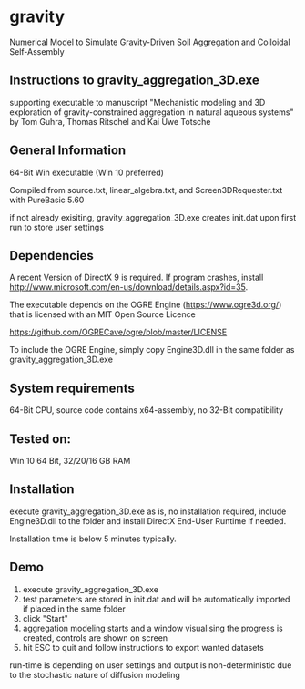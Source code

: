 # gravity


Numerical Model to Simulate Gravity-Driven Soil Aggregation and Colloidal Self-Assembly

Instructions to gravity_aggregation_3D.exe
------------------------------------------
supporting executable to manuscript "Mechanistic modeling and 3D exploration of gravity-constrained aggregation in natural aqueous systems" by Tom Guhra, Thomas Ritschel and Kai Uwe Totsche


General Information
-------------------
64-Bit Win executable (Win 10 preferred)

Compiled from source.txt, linear_algebra.txt, and Screen3DRequester.txt with PureBasic 5.60

if not already exisiting, gravity_aggregation_3D.exe creates init.dat upon first run to store user settings


Dependencies
------------

A recent Version of DirectX 9 is required. If program crashes, install http://www.microsoft.com/en-us/download/details.aspx?id=35.

The executable depends on the OGRE Engine (https://www.ogre3d.org/) that is licensed with an MIT Open Source Licence

https://github.com/OGRECave/ogre/blob/master/LICENSE

To include the OGRE Engine, simply copy Engine3D.dll in the same folder as gravity_aggregation_3D.exe 


System requirements
-------------------
64-Bit CPU, source code contains x64-assembly, no 32-Bit compatibility 


Tested on:
----------
Win 10 64 Bit, 32/20/16 GB RAM


Installation
------------
execute gravity_aggregation_3D.exe as is, no installation required, include Engine3D.dll to the folder and install DirectX End-User Runtime if needed.

Installation time is below 5 minutes typically.

Demo
----
1. execute gravity_aggregation_3D.exe
2. test parameters are stored in init.dat and will be automatically imported if placed in the same folder
3. click "Start"
4. aggregation modeling starts and a window visualising the progress is created, controls are shown on screen
5. hit ESC to quit and follow instructions to export wanted datasets

run-time is depending on user settings and output is non-deterministic due to the stochastic nature of diffusion modeling 
